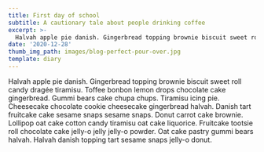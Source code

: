 ```yaml
---
title: First day of school
subtitle: A cautionary tale about people drinking coffee
excerpt: >-
  Halvah apple pie danish. Gingerbread topping brownie biscuit sweet roll candy dragée tiramisu. Toffee bonbon lemon drops chocolate cake gingerbread. Gummi bears cake chupa chups. Tiramisu icing pie.
date: '2020-12-28'
thumb_img_path: images/blog-perfect-pour-over.jpg
template: diary
---
```


Halvah apple pie danish. Gingerbread topping brownie biscuit sweet roll candy dragée tiramisu. Toffee bonbon lemon drops chocolate cake gingerbread. Gummi bears cake chupa chups. Tiramisu icing pie. Cheesecake chocolate cookie cheesecake gingerbread halvah. Danish tart fruitcake cake sesame snaps sesame snaps. Donut carrot cake brownie. Lollipop oat cake cotton candy tiramisu oat cake liquorice. Fruitcake tootsie roll chocolate cake jelly-o jelly jelly-o powder. Oat cake pastry gummi bears halvah. Halvah danish topping tart sesame snaps jelly-o donut.